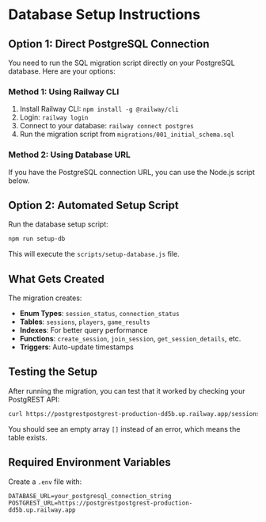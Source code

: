 # Database Setup Instructions

## Option 1: Direct PostgreSQL Connection

You need to run the SQL migration script directly on your PostgreSQL database. Here are your options:

### Method 1: Using Railway CLI
1. Install Railway CLI: `npm install -g @railway/cli`
2. Login: `railway login`
3. Connect to your database: `railway connect postgres`
4. Run the migration script from `migrations/001_initial_schema.sql`

### Method 2: Using Database URL
If you have the PostgreSQL connection URL, you can use the Node.js script below.

## Option 2: Automated Setup Script

Run the database setup script:

```bash
npm run setup-db
```

This will execute the `scripts/setup-database.js` file.

## What Gets Created

The migration creates:
- **Enum Types**: `session_status`, `connection_status`
- **Tables**: `sessions`, `players`, `game_results`
- **Indexes**: For better query performance
- **Functions**: `create_session`, `join_session`, `get_session_details`, etc.
- **Triggers**: Auto-update timestamps

## Testing the Setup

After running the migration, you can test that it worked by checking your PostgREST API:

```bash
curl https://postgrestpostgrest-production-dd5b.up.railway.app/sessions
```

You should see an empty array `[]` instead of an error, which means the table exists.

## Required Environment Variables

Create a `.env` file with:

```env
DATABASE_URL=your_postgresql_connection_string
POSTGREST_URL=https://postgrestpostgrest-production-dd5b.up.railway.app
```
